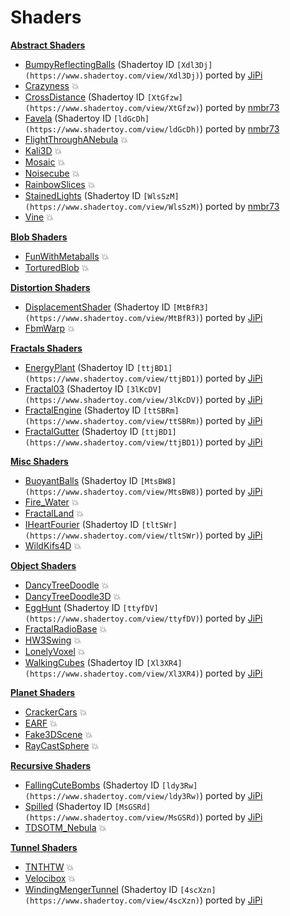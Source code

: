 
  <!--                                                             -->
  <!--           THIS IS AN AUTOMATICALLY GENERATED FILE           -->
  <!--                                                             -->
  <!--                  D O   N O T   E D I T ! ! !                -->
  <!--                                                             -->
  <!--  ALL CHANGES WILL BE OVERWRITTEN WITHOUT ANY FURTHER NOTICE -->
  <!--                                                             -->


  # Shaders



**[Abstract Shaders](Abstract/)**
- [BumpyReflectingBalls](Abstract/BumpyReflectingBalls.md) (Shadertoy ID `[Xdl3Dj](https://www.shadertoy.com/view/Xdl3Dj)`) ported by [JiPi](../Site/Profiles/JiPi.md)
- [Crazyness](Abstract/Crazyness.md) :boom:
- [CrossDistance](Abstract/CrossDistance.md) (Shadertoy ID `[XtGfzw](https://www.shadertoy.com/view/XtGfzw)`) ported by [nmbr73](../Site/Profiles/nmbr73.md)
- [Favela](Abstract/Favela.md) (Shadertoy ID `[ldGcDh](https://www.shadertoy.com/view/ldGcDh)`) ported by [nmbr73](../Site/Profiles/nmbr73.md)
- [FlightThroughANebula](Abstract/FlightThroughANebula.md) :boom:
- [Kali3D](Abstract/Kali3D.md) :boom:
- [Mosaic](Abstract/Mosaic.md) :boom:
- [Noisecube](Abstract/Noisecube.md) :boom:
- [RainbowSlices](Abstract/RainbowSlices.md) :boom:
- [StainedLights](Abstract/StainedLights.md) (Shadertoy ID `[WlsSzM](https://www.shadertoy.com/view/WlsSzM)`) ported by [nmbr73](../Site/Profiles/nmbr73.md)
- [Vine](Abstract/Vine.md) :boom:


**[Blob Shaders](Blob/)**
- [FunWithMetaballs](Blob/FunWithMetaballs.md) :boom:
- [TorturedBlob](Blob/TorturedBlob.md) :boom:


**[Distortion Shaders](Distortion/)**
- [DisplacementShader](Distortion/DisplacementShader.md) (Shadertoy ID `[MtBfR3](https://www.shadertoy.com/view/MtBfR3)`) ported by [JiPi](../Site/Profiles/JiPi.md)
- [FbmWarp](Distortion/FbmWarp.md) :boom:


**[Fractals Shaders](Fractals/)**
- [EnergyPlant](Fractals/EnergyPlant.md) (Shadertoy ID `[ttjBD1](https://www.shadertoy.com/view/ttjBD1)`) ported by [JiPi](../Site/Profiles/JiPi.md)
- [Fractal03](Fractals/Fractal03.md) (Shadertoy ID `[3lKcDV](https://www.shadertoy.com/view/3lKcDV)`) ported by [JiPi](../Site/Profiles/JiPi.md)
- [FractalEngine](Fractals/FractalEngine.md) (Shadertoy ID `[ttSBRm](https://www.shadertoy.com/view/ttSBRm)`) ported by [JiPi](../Site/Profiles/JiPi.md)
- [FractalGutter](Fractals/FractalGutter.md) (Shadertoy ID `[ttjBD1](https://www.shadertoy.com/view/ttjBD1)`) ported by [JiPi](../Site/Profiles/JiPi.md)


**[Misc Shaders](Misc/)**
- [BuoyantBalls](Misc/BuoyantBalls.md) (Shadertoy ID `[MtsBW8](https://www.shadertoy.com/view/MtsBW8)`) ported by [JiPi](../Site/Profiles/JiPi.md)
- [Fire_Water](Misc/Fire_Water.md) :boom:
- [FractalLand](Misc/FractalLand.md) :boom:
- [IHeartFourier](Misc/IHeartFourier.md) (Shadertoy ID `[tltSWr](https://www.shadertoy.com/view/tltSWr)`) ported by [JiPi](../Site/Profiles/JiPi.md)
- [WildKifs4D](Misc/WildKifs4D.md) :boom:


**[Object Shaders](Object/)**
- [DancyTreeDoodle](Object/DancyTreeDoodle.md) :boom:
- [DancyTreeDoodle3D](Object/DancyTreeDoodle3D.md) :boom:
- [EggHunt](Object/EggHunt.md) (Shadertoy ID `[ttyfDV](https://www.shadertoy.com/view/ttyfDV)`) ported by [JiPi](../Site/Profiles/JiPi.md)
- [FractalRadioBase](Object/FractalRadioBase.md) :boom:
- [HW3Swing](Object/HW3Swing.md) :boom:
- [LonelyVoxel](Object/LonelyVoxel.md) :boom:
- [WalkingCubes](Object/WalkingCubes.md) (Shadertoy ID `[Xl3XR4](https://www.shadertoy.com/view/Xl3XR4)`) ported by [JiPi](../Site/Profiles/JiPi.md)


**[Planet Shaders](Planet/)**
- [CrackerCars](Planet/CrackerCars.md) :boom:
- [EARF](Planet/EARF.md) :boom:
- [Fake3DScene](Planet/Fake3DScene.md) :boom:
- [RayCastSphere](Planet/RayCastSphere.md) :boom:


**[Recursive Shaders](Recursive/)**
- [FallingCuteBombs](Recursive/FallingCuteBombs.md) (Shadertoy ID `[ldy3Rw](https://www.shadertoy.com/view/ldy3Rw)`) ported by [JiPi](../Site/Profiles/JiPi.md)
- [Spilled](Recursive/Spilled.md) (Shadertoy ID `[MsGSRd](https://www.shadertoy.com/view/MsGSRd)`) ported by [JiPi](../Site/Profiles/JiPi.md)
- [TDSOTM_Nebula](Recursive/TDSOTM_Nebula.md) :boom:


**[Tunnel Shaders](Tunnel/)**
- [TNTHTW](Tunnel/TNTHTW.md) :boom:
- [Velocibox](Tunnel/Velocibox.md) :boom:
- [WindingMengerTunnel](Tunnel/WindingMengerTunnel.md) (Shadertoy ID `[4scXzn](https://www.shadertoy.com/view/4scXzn)`) ported by [JiPi](../Site/Profiles/JiPi.md)
